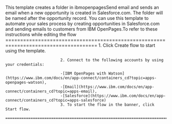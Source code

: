 This template creates a folder in ibmopenpagesSend email and sends an email when a new opportunity is created in Salesforce.com. The folder will be named after the opportunity record. You can use this template to automate your sales process by creating opportunities in Salesforce.com and sending emails to customers from IBM OpenPages.To refer to these instructions while editing the flow
        =====================================================================================
                            1. Click Create flow to start using the template.

                            2. Connect to the following accounts by using your credentials:

                            -[IBM OpenPages with Watson](https://www.ibm.com/docs/en/app-connect/containers_cd?topic=apps-openpages-watson),
                            -[Email](https://www.ibm.com/docs/en/app-connect/containers_cd?topic=apps-email),
                            -[Salesforce](https://www.ibm.com/docs/en/app-connect/containers_cd?topic=apps-salesforce) 
                            3. To start the flow in the banner, click Start flow.
        ==========================================================================================